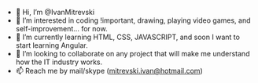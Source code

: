 - 👋 Hi, I’m @IvanMitrevski
- 👀 I’m interested in coding !important, drawing, playing video games, and self-improvement... for now.
- 🌱 I’m currently learning HTML, CSS, JAVASCRIPT, and soon I want to start learning Angular.
- 💞️ I’m looking to collaborate on any project that will make me understand how the IT industry works.
- 📫 Reach me by mail/skype (mitrevski.ivan@hotmail.com)

<!---
IvanMitrevski/IvanMitrevski is a ✨ special ✨ repository because its `README.md` (this file) appears on your GitHub profile.
You can click the Preview link to take a look at your changes.
--->

